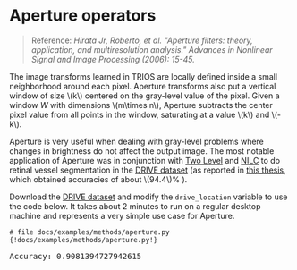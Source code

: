 # Aperture operators

> Reference: *Hirata Jr, Roberto, et al. "Aperture filters: theory, application, 
and multiresolution analysis." Advances in Nonlinear Signal and Image Processing 
(2006): 15-45.* 


The image transforms learned in TRIOS are locally defined inside a small 
neighborhood around each pixel. Aperture transforms also put a vertical window 
of size \\(k\\) centered on the gray-level value of the pixel. Given a window *W* 
with dimensions \\(m\times n\\), Aperture subtracts the center pixel value from 
all points in the window, saturating at a value \\(k\\) and \\(-k\\). 



Aperture is very useful when dealing with gray-level problems where changes in 
brightness do not affect the output image. The most notable application of 
Aperture was in conjunction with [Two Level](two-level.md) and [NILC](nilc.md) 
to do retinal vessel segmentation in the [DRIVE 
dataset](http://www.isi.uu.nl/Research/Databases/DRIVE/) (as reported in [this 
thesis](http://www.teses.usp.br/teses/disponiveis/45/45134/tde-21082017-111455/publico/tese_final.pdf), 
which obtained accuracies of about \\(94.4\\)% ). 

Download the [DRIVE dataset](https://www.isi.uu.nl/Research/Databases/DRIVE/download.php)
and modify the `drive_location` variable to use the code below. It takes about
2 minutes to run on a regular desktop machine and represents a very simple
use case for Aperture. 

```{python}
# file docs/examples/methods/aperture.py
{!docs/examples/methods/aperture.py!}
```
<pre>
Accuracy: 0.9081394727942615
</pre>


